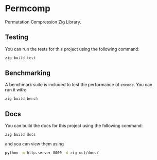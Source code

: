 # Permcomp

Permutation Compression Zig Library.

## Testing

You can run the tests for this project using the following command:
```bash
zig build test
```

## Benchmarking

A benchmark suite is included to test the performance of `encode`. You can run it with:

```bash
zig build bench
```

## Docs

You can build the docs for this project using the following command:
```bash
zig build docs
```

and you can view them using 
```bash
python -m http.server 8000 -d zig-out/docs/
```